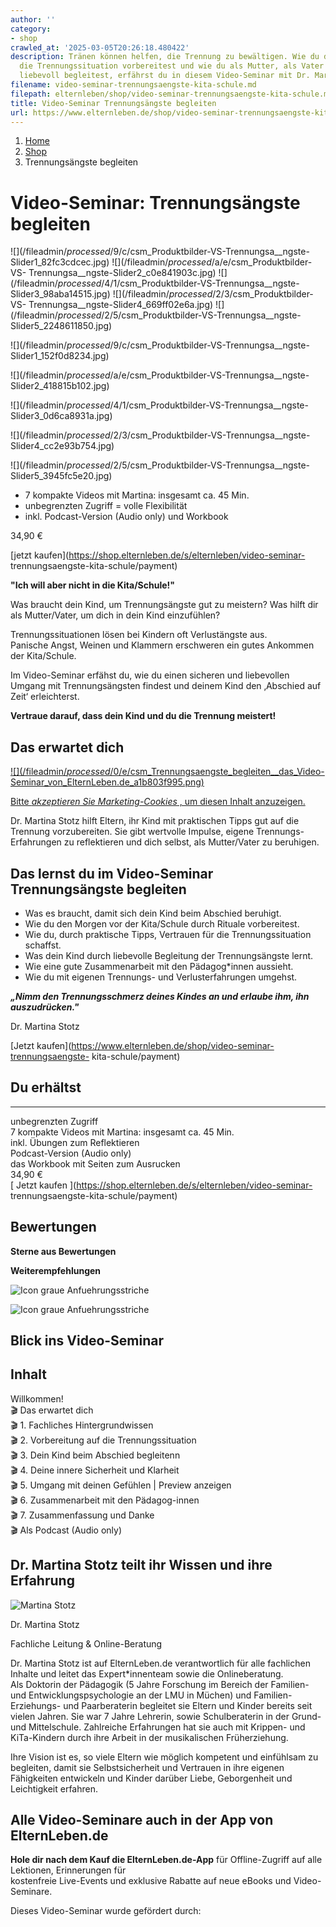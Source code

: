 ```yaml
---
author: ''
category:
- shop
crawled_at: '2025-03-05T20:26:18.480422'
description: Tränen können helfen, die Trennung zu bewältigen. Wie du dein Kind auf
  die Trennungssituation vorbereitest und wie du als Mutter, als Vater Trennungsängste
  liebevoll begleitest, erfährst du in diesem Video-Seminar mit Dr. Martina Stotz.
filename: video-seminar-trennungsaengste-kita-schule.md
filepath: elternleben/shop/video-seminar-trennungsaengste-kita-schule.md
title: Video-Seminar Trennungsängste begleiten
url: https://www.elternleben.de/shop/video-seminar-trennungsaengste-kita-schule/
---
```


  1. [ Home ](/)
  2. [ Shop ](/shop)
  3. Trennungsängste begleiten

#  Video-Seminar: Trennungsängste begleiten

![](/fileadmin/_processed_/9/c/csm_Produktbilder-VS-Trennungsa__ngste-
Slider1_82fc3cdcec.jpg) ![](/fileadmin/_processed_/a/e/csm_Produktbilder-VS-
Trennungsa__ngste-Slider2_c0e841903c.jpg)
![](/fileadmin/_processed_/4/1/csm_Produktbilder-VS-Trennungsa__ngste-
Slider3_98aba14515.jpg) ![](/fileadmin/_processed_/2/3/csm_Produktbilder-VS-
Trennungsa__ngste-Slider4_669ff02e6a.jpg)
![](/fileadmin/_processed_/2/5/csm_Produktbilder-VS-Trennungsa__ngste-
Slider5_2248611850.jpg)

![](/fileadmin/_processed_/9/c/csm_Produktbilder-VS-Trennungsa__ngste-
Slider1_152f0d8234.jpg)

![](/fileadmin/_processed_/a/e/csm_Produktbilder-VS-Trennungsa__ngste-
Slider2_418815b102.jpg)

![](/fileadmin/_processed_/4/1/csm_Produktbilder-VS-Trennungsa__ngste-
Slider3_0d6ca8931a.jpg)

![](/fileadmin/_processed_/2/3/csm_Produktbilder-VS-Trennungsa__ngste-
Slider4_cc2e93b754.jpg)

![](/fileadmin/_processed_/2/5/csm_Produktbilder-VS-Trennungsa__ngste-
Slider5_3945fc5e20.jpg)

  * 7 kompakte Videos mit Martina: insgesamt ca. 45 Min.
  * unbegrenzten Zugriff = volle Flexibilität
  * inkl. Podcast-Version (Audio only) und Workbook

34,90 €

[jetzt kaufen](https://shop.elternleben.de/s/elternleben/video-seminar-
trennungsaengste-kita-schule/payment)

**"Ich will aber nicht in die Kita/Schule!"**

Was braucht dein Kind, um Trennungsängste gut zu meistern? Was hilft dir als
Mutter/Vater, um dich in dein Kind einzufühlen?

Trennungssituationen lösen bei Kindern oft Verlustängste aus.  
Panische Angst, Weinen und Klammern erschweren ein gutes Ankommen der
Kita/Schule.

Im Video-Seminar erfähst du, wie du einen sicheren und liebevollen Umgang mit
Trennungsängsten findest und deinem Kind den ‚Abschied auf Zeit‘ erleichterst.

**Vertraue darauf, dass dein Kind und du die Trennung meistert!**

##  Das erwartet dich

[ ![](/fileadmin/_processed_/0/e/csm_Trennungsaengste_begleiten__das_Video-
Seminar_von_ElternLeben.de_a1b803f995.png) ](javascript:Cookiebot.renew\(\))

[Bitte _akzeptieren Sie Marketing-Cookies_ , um diesen Inhalt
anzuzeigen.](javascript:Cookiebot.renew\(\))

Dr. Martina Stotz hilft Eltern, ihr Kind mit praktischen Tipps gut auf die
Trennung vorzubereiten. Sie gibt wertvolle Impulse, eigene Trennungs-
Erfahrungen zu reflektieren und dich selbst, als Mutter/Vater zu beruhigen.

##  Das lernst du im Video-Seminar Trennungsängste begleiten

  * Was es braucht, damit sich dein Kind beim Abschied beruhigt.
  * Wie du den Morgen vor der Kita/Schule durch Rituale vorbereitest.
  * Wie du, durch praktische Tipps, Vertrauen für die Trennungssituation schaffst.
  * Was dein Kind durch liebevolle Begleitung der Trennungsängste lernt.
  * Wie eine gute Zusammenarbeit mit den Pädagog*innen aussieht.
  * Wie du mit eigenen Trennungs- und Verlusterfahrungen umgehst.

**_„Nimm den Trennungsschmerz deines Kindes an und erlaube ihm, ihn
auszudrücken."_**

Dr. Martina Stotz

[Jetzt kaufen](https://www.elternleben.de/shop/video-seminar-trennungsaengste-
kita-schule/payment)

## Du erhältst  
  
---  
 unbegrenzten Zugriff  
 7 kompakte Videos mit Martina:
insgesamt ca. 45 Min.  
 inkl. Übungen zum Reflektieren  
 Podcast-Version (Audio only)  
 das Workbook mit Seiten zum
Ausrucken  
34,90 €  
[ Jetzt kaufen ](https://shop.elternleben.de/s/elternleben/video-seminar-
trennungsaengste-kita-schule/payment)  
  
##  Bewertungen

**Sterne aus Bewertungen**

**Weiterempfehlungen**

![Icon graue
Anfuehrungsstriche](/fileadmin/Assets/Icons/anfuehrungsstriche_grau.svg)

![Icon graue
Anfuehrungsstriche](/fileadmin/Assets/Icons/anfuehrungsstriche_grau.svg)

##  Blick ins Video-Seminar

Inhalt  
---  
Willkommen!  
🎬 Das erwartet dich  
🎬 1. Fachliches Hintergrundwissen  
🎬 2. Vorbereitung auf die Trennungssituation  
🎬 3. Dein Kind beim Abschied begleitenn  
🎬 4. Deine innere Sicherheit und Klarheit  
🎬 5. Umgang mit deinen Gefühlen | Preview anzeigen  
🎬 6. Zusammenarbeit mit den Pädagog-innen  
🎬 7. Zusammenfassung und Danke  
🎬 Als Podcast (Audio only)  
  
##  Dr. Martina Stotz teilt ihr Wissen und ihre Erfahrung

![Martina
Stotz](/fileadmin/_processed_/2/4/csm_Dr._Martina_Stotz_NAH_neu_90a21d79e3.jpeg)

Dr. Martina Stotz

Fachliche Leitung & Online-Beratung

Dr. Martina Stotz ist auf ElternLeben.de verantwortlich für alle fachlichen
Inhalte und leitet das Expert*innenteam sowie die Onlineberatung.  
Als Doktorin der Pädagogik (5 Jahre Forschung im Bereich der Familien- und
Entwicklungspsychologie an der LMU in Müchen) und Familien- Erziehungs- und
Paarberaterin begleitet sie Eltern und Kinder bereits seit vielen Jahren. Sie
war 7 Jahre Lehrerin, sowie Schulberaterin in der Grund- und Mittelschule.
Zahlreiche Erfahrungen hat sie auch mit Krippen- und KiTa-Kindern durch ihre
Arbeit in der musikalischen Früherziehung.  
  
Ihre Vision ist es, so viele Eltern wie möglich kompetent und einfühlsam zu
begleiten, damit sie Selbstsicherheit und Vertrauen in ihre eigenen
Fähigkeiten entwickeln und Kinder darüber Liebe, Geborgenheit und Leichtigkeit
erfahren.

##  Alle Video-Seminare auch in der App von ElternLeben.de

**Hole dir nach dem Kauf die ElternLeben.de-App** für Offline-Zugriff auf alle
Lektionen, Erinnerungen für  
kostenfreie Live-Events und exklusive Rabatte auf neue eBooks und Video-
Seminare.

[ 
](https://play.google.com/store/apps/details?id=com.elternleben.app)

[ 
](https://apps.apple.com/app/id1611753266)

Dieses Video-Seminar wurde gefördert durch:



